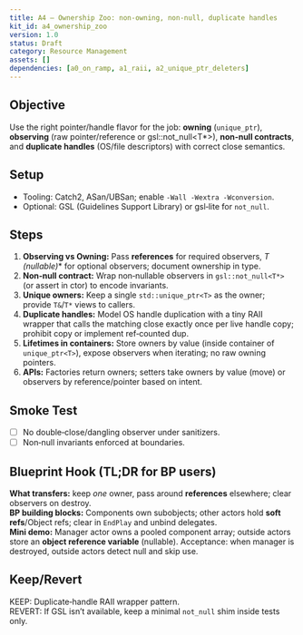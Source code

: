 ```yaml
---
title: A4 — Ownership Zoo: non‑owning, non‑null, duplicate handles
kit_id: a4_ownership_zoo
version: 1.0
status: Draft
category: Resource Management
assets: []
dependencies: [a0_on_ramp, a1_raii, a2_unique_ptr_deleters]
---
```


## Objective
Use the right pointer/handle flavor for the job: **owning** (`unique_ptr`), **observing** (raw pointer/reference or gsl::not_null<T*>), **non‑null contracts**, and **duplicate handles** (OS/file descriptors) with correct close semantics.

## Setup
- Tooling: Catch2, ASan/UBSan; enable `-Wall -Wextra -Wconversion`.
- Optional: GSL (Guidelines Support Library) or gsl‑lite for `not_null`.

## Steps
1) **Observing vs Owning:** Pass **references** for required observers, **T* (nullable)** for optional observers; document ownership in type.
2) **Non‑null contract:** Wrap non‑nullable observers in `gsl::not_null<T*>` (or assert in ctor) to encode invariants.
3) **Unique owners:** Keep a single `std::unique_ptr<T>` as the owner; provide `T&`/`T*` views to callers.
4) **Duplicate handles:** Model OS handle duplication with a tiny RAII wrapper that calls the matching close exactly once per live handle copy; prohibit copy or implement ref‑counted dup.
5) **Lifetimes in containers:** Store owners by value (inside container of `unique_ptr<T>`), expose observers when iterating; no raw owning pointers.
6) **APIs:** Factories return owners; setters take owners by value (move) or observers by reference/pointer based on intent.

## Smoke Test
- [ ] No double‑close/dangling observer under sanitizers.  
- [ ] Non‑null invariants enforced at boundaries.

## Blueprint Hook (TL;DR for BP users)
**What transfers:** keep *one* owner, pass around **references** elsewhere; clear observers on destroy.  
**BP building blocks:** Components own subobjects; other actors hold **soft refs**/Object refs; clear in `EndPlay` and unbind delegates.  
**Mini demo:** Manager actor owns a pooled component array; outside actors store an **object reference variable** (nullable). Acceptance: when manager is destroyed, outside actors detect null and skip use.

## Keep/Revert
KEEP: Duplicate‑handle RAII wrapper pattern.  
REVERT: If GSL isn’t available, keep a minimal `not_null` shim inside tests only.